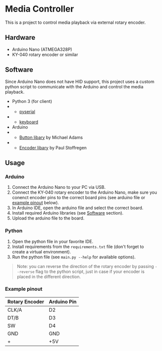 # Media Controller

This is a project to control media playback via external rotary encoder.

## Hardware

- Arduino Nano (ATMEGA328P)
- KY-040 rotary encoder or similar

## Software

Since Arduino Nano does not have HID support, this project uses a custom python script to communicate with the Arduino and control the media playback.

- Python 3 (for client)
- - [pyserial](https://pypi.org/project/pyserial/)
- - [keyboard](https://pypi.org/project/keyboard/)
- Arduino
- - [Button libary](https://github.com/madleech/Button) by Michael Adams
- - [Encoder libary](https://github.com/PaulStoffregen/Encoder) by Paul Stoffregen

## Usage

### Arduino

1. Connect the Arduino Nano to your PC via USB.
2. Connect the KY-040 rotary encoder to the Arduino Nano, make sure you conenct encoder pins to the correct board pins (see arduino file or [example pinout](#example-pinout) below).
3. In Arduino IDE, open the arduino file and select the correct board.
4. Install required Arduino libraries (see [Software](#software) section).
5. Upload the arduino file to the board.

### Python

1. Open the python file in your favorite IDE.
2. Install requirements from the `requirements.txt` file (don't forget to create a virtual environment).
3. Run the python file (see `main.py --help` for available options).

> Note: you can reverse the direction of the rotary encoder by passing `--reverse` flag to the python script, just in case if your encoder is placed in the different direction.

### Example pinout

| Rotary Encoder | Arduino Pin |
| -------------- | ----------- |
| CLK/A          | D2          |
| DT/B           | D3          |
| SW             | D4          |
| GND            | GND         |
| +              | +5V         |
